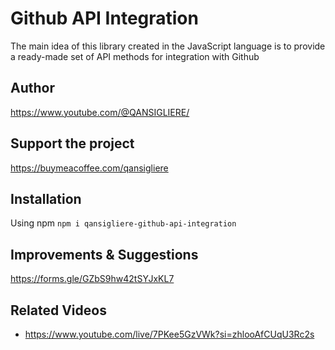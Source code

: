 # Github API Integration

The main idea of ​​this library created in the JavaScript language is to provide a ready-made set of API methods for
integration with Github

## Author

https://www.youtube.com/@QANSIGLIERE/

## Support the project

https://buymeacoffee.com/qansigliere

## Installation

Using npm `npm i qansigliere-github-api-integration`

## Improvements & Suggestions

https://forms.gle/GZbS9hw42tSYJxKL7

## Related Videos

-   https://www.youtube.com/live/7PKee5GzVWk?si=zhlooAfCUqU3Rc2s
